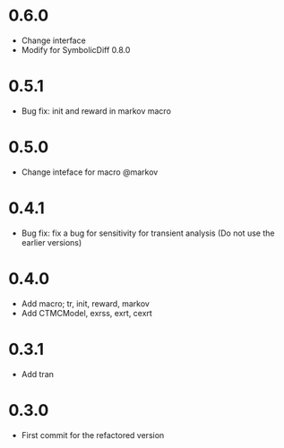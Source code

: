 # 0.6.0

- Change interface
- Modify for SymbolicDiff 0.8.0

# 0.5.1

- Bug fix: init and reward in markov macro

# 0.5.0

- Change inteface for macro @markov

# 0.4.1

- Bug fix: fix a bug for sensitivity for transient analysis (Do not use the earlier versions)

# 0.4.0

- Add macro; tr, init, reward, markov
- Add CTMCModel, exrss, exrt, cexrt

# 0.3.1

- Add tran

# 0.3.0

- First commit for the refactored version



